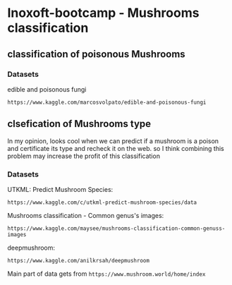 # Inoxoft-bootcamp - Mushrooms classification

##
## classification of poisonous Mushrooms 
### Datasets 

edible and poisonous fungi
```
https://www.kaggle.com/marcosvolpato/edible-and-poisonous-fungi
```

## clsefication of Mushrooms type
In my opinion, looks cool when we can predict if a mushroom is a poison and certificate its type and recheck it on the web. so I think combining this problem may increase the profit of this classification

### Datasets 

UTKML: Predict Mushroom Species:
```
https://www.kaggle.com/c/utkml-predict-mushroom-species/data
```
Mushrooms classification - Common genus's images:
```
https://www.kaggle.com/maysee/mushrooms-classification-common-genuss-images
```
deepmushroom:
```
https://www.kaggle.com/anilkrsah/deepmushroom
```
Main part of data gets from  ```https://www.mushroom.world/home/index ```

